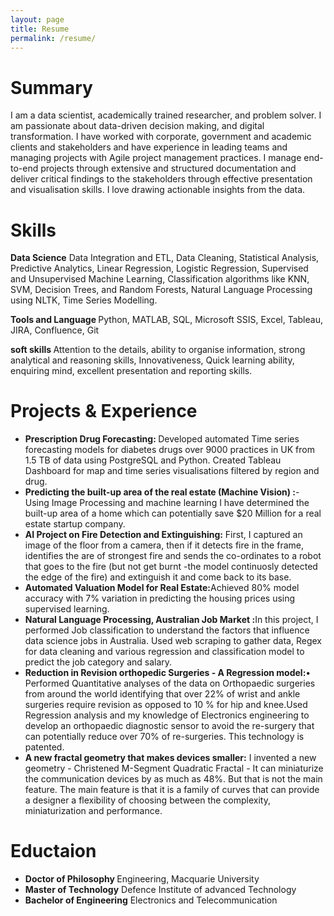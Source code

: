 ```yaml
---
layout: page
title: Resume
permalink: /resume/
---
```

# Summary
I am a data scientist, academically trained researcher, and problem solver. I am passionate about data-driven decision making, and digital transformation. I have worked with corporate, government and academic clients and stakeholders and have experience in leading teams and managing projects with Agile project management practices. I manage end-to-end projects through extensive and structured documentation and deliver critical findings to the stakeholders through effective presentation and visualisation skills. I love drawing actionable insights from the data.

# Skills

<strong>Data Science</strong>
Data Integration and ETL, Data Cleaning, Statistical Analysis, Predictive Analytics, Linear Regression, Logistic Regression, Supervised and Unsupervised Machine Learning, Classification algorithms like KNN, SVM, Decision Trees, and Random Forests, Natural Language Processing using NLTK, Time Series Modelling.

<strong>Tools and Language </strong>
Python, MATLAB, SQL, Microsoft SSIS, Excel, Tableau, JIRA, Confluence, Git

<strong>soft skills </strong>
Attention to the details, ability to organise information, strong analytical and reasoning skills, Innovativeness, Quick learning ability, enquiring mind, excellent presentation and reporting skills.

# Projects & Experience

<ul>
    <li><strong>Prescription Drug Forecasting: </strong> Developed automated Time series forecasting models for diabetes drugs over 9000 practices in UK from 1.5 TB of data using PostgreSQL and Python. Created Tableau Dashboard for map and time series visualisations filtered by region and drug.</li>
    <li><strong>Predicting the built-up area of the real estate (Machine Vision) :</strong>- Using Image Processing and machine learning I have determined the built-up area of a home which can potentially save $20 Million for a real estate startup company.</li>
    <li><strong>AI Project on Fire Detection and Extinguishing:</strong> First, I captured an image of the floor from a camera, then if it detects fire in the frame, identifies the are of strongest fire and sends the co-ordinates to a robot that goes to the fire (but not get burnt -the model continuosly detected the edge of the fire) and extinguish it and come back to its base.</li>
    <li><strong>Automated Valuation Model for Real Estate:</strong>Achieved 80% model accuracy with 7% variation in predicting the housing prices using supervised learning.</li>
    <li><strong>Natural Language Processing, Australian Job Market :</strong>In this project, I performed Job classification to understand the factors that influence data science jobs in Australia. Used web scraping to gather data, Regex for data cleaning and various regression and classification model to predict the job category and salary. </li>
    <li><strong>Reduction in Revision orthopedic Surgeries - A Regression model:</strong>•	Performed Quantitative analyses of the data on Orthopaedic surgeries from around the world identifying that over 22% of wrist and ankle surgeries require revision as opposed to 10 % for hip and knee.Used Regression analysis and my knowledge of Electronics engineering to develop an orthopaedic diagnostic sensor to avoid the re-surgery that can potentially reduce over 70% of re-surgeries. This technology is patented.
</li>
    <li><strong>A new fractal geometry that makes devices smaller:</strong> I invented a new geometry - Christened M-Segment Quadratic Fractal - It can miniaturize the communication devices by as much as 48%. But that is not the main feature. The main feature is that it is a family of curves that can provide a designer a flexibility of choosing between the complexity, miniaturization and performance. </li>
</ul>

# Eductaion

<ul>
    <li> <strong> Doctor of Philosophy </strong>
        Engineering, Macquarie University </li>
    <li><strong>Master of Technology</strong>
        Defence Institute of advanced Technology</li>
    <li><strong>Bachelor of Engineering</strong>
        Electronics and Telecommunication</li>
    
</ul>



